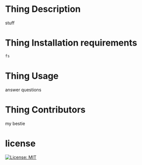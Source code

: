 # Thing Description
    
stuff
    
# Thing Installation requirements

```bash
fs
```

    
# Thing Usage
    
answer questions
    
# Thing Contributors
    
my bestie
    
# license
[![License: MIT](https://img.shields.io/badge/License-MIT-brightgreen.svg)](https://opensource.org/licenses/MIT)
